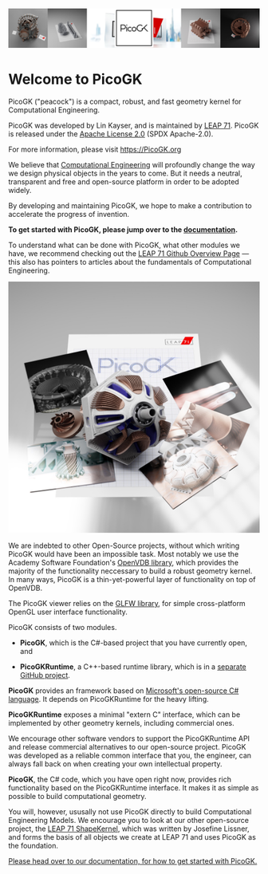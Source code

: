 # ![PicoGK](Documentation/images/PicoGK.jpg)

# Welcome to PicoGK

PicoGK ("peacock") is a compact, robust, and fast geometry kernel for Computational Engineering. 

PicoGK was developed by Lin Kayser, and is maintained by [LEAP 71](www.leap71.com). PicoGK is released under the [Apache License 2.0](https://www.apache.org/licenses/LICENSE-2.0) (SPDX Apache-2.0).  

For more information, please visit https://PicoGK.org

We believe that [Computational Engineering](https://leap71.com/computationalengineering/) will profoundly change the way we design physical objects in the years to come. But it needs a neutral, transparent and free and open-source platform in order to be adopted widely.

By developing and maintaining PicoGK, we hope to make a contribution to accelerate the progress of invention.

**To get started with PicoGK, please jump over to the [documentation](Documentation/README.md).**

To understand what can be done with PicoGK, what other modules we have, we recommend checking out the [LEAP 71 Github Overview Page](https://github.com/leap71) — this also has pointers to articles about the fundamentals of Computational Engineering.

![9CF66413-8BA1-4E18-9BA7-F5254235B44A](Documentation/images/9CF66413-8BA1-4E18-9BA7-F5254235B44A.jpeg)

We are indebted to other Open-Source projects, without which writing PicoGK would have been an impossible task. Most notably we use the Academy Software Foundation's [OpenVDB library](https://www.openvdb.org/), which provides the majority of the functionality neccessary to build a robust geometry kernel. In many ways, PicoGK is a thin-yet-powerful layer of functionality on top of OpenVDB.

The PicoGK viewer relies on the [GLFW library](https://www.glfw.org/), for simple cross-platform OpenGL user interface functionality.

PicoGK consists of two modules. 

- **PicoGK**, which is the C#-based project that you have currently open, and

-  **PicoGKRuntime**, a C++-based runtime library, which is in a [separate GitHub project](https://github.com/leap71/PicoGKRuntime).

**PicoGK** provides an framework based on [Microsoft's open-source C# language](https://dotnet.microsoft.com/en-us/languages/csharp). It depends on PicoGKRuntime for the heavy lifting.

**PicoGKRuntime** exposes a minimal "extern C" interface, which can be implemented by other geometry kernels, including commercial ones. 

We encourage other software vendors to support the PicoGKRuntime API and release commercial alternatives to our open-source project. PicoGK was developed as a reliable common interface that you, the engineer, can always fall back on when creating your own intellectual property.

**PicoGK**, the C# code, which you have open right now, provides rich functionality based on the PicoGKRuntime interface. It makes it as simple as possible to build computational geometry.

You will, however, ususally not use PicoGK directly to build Computational Engineering Models. We encourage you to look at our other open-source project, the [LEAP 71 ShapeKernel](https://github.com/leap71/LEAP71_ShapeKernel), which was written by Josefine Lissner, and forms the basis of all objects we create at LEAP 71 and uses PicoGK as the foundation.

[Please head over to our documentation, for how to get started with PicoGK.](Documentation/README.md)

